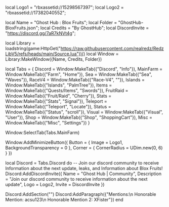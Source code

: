 local Logo1 = "rbxassetid://15298567397";
local Logo2 = "rbxassetid://17382040552";

local Name = "Ghost Hub : Blox Fruits";
local Folder = "GhostHub-BloxFruits.json";
local Credits = "By GhostHub";
local DiscordInvite = "https://discord.gg/7aR7kNVt4g";

local Library = loadstring(game:HttpGet("https://raw.githubusercontent.com/realredz/RedzLibV5/refs/heads/main/Source.lua"))()
local Window = Library:MakeWindow({Name, Credits, Folder})
  
local Tabs = {
  Discord = Window:MakeTab({"Discord", "Info"}),
  MainFarm = Window:MakeTab({"Farm", "Home"}),
  Sea = Window:MakeTab({"Sea", "Waves"}),
  RaceV4 = Window:MakeTab({"Race-V4", ""}),
  Islands = Window:MakeTab({"Islands", "PalmTree"}),
  Items = Window:MakeTab({"Quests/Items", "Swords"}),
  FruitRaid = Window:MakeTab({"Fruit/Raid", "Cherry"}),
  Stats = Window:MakeTab({"Stats", "Signal"}),
  Teleport = Window:MakeTab({"Teleport", "Locate"}),
  Status = Window:MakeTab({"Status", "scroll"}),
  Visual = Window:MakeTab({"Visual", "User"}),
  Shop = Window:MakeTab({"Shop", "ShoppingCart"}),
  Misc = Window:MakeTab({"Misc", "Settings"})
}

Window:SelectTab(Tabs.MainFarm)

Window:AddMinimizeButton({
  Button = { Image = Logo1, BackgroundTransparency = 0 },
  Corner = { CornerRadius = UDim.new(0, 6) }
})

local Discord = Tabs.Discord do
  -- Join our discord community to receive Information about the next update, leaks, and Information about Blox Fruits!
  Discord:AddDiscordInvite({
    Name = "Ghost Hub | Community",
    Description = "Join our discord community to receive information about the next update",
    Logo = Logo2,
    Invite = DiscordInvite
  })
  
  Discord:AddSection("")
  Discord:AddParagraph({"Mentions:\n Honorable Mention: acsu123\n Honorable Mention 2: XFister"})
end
